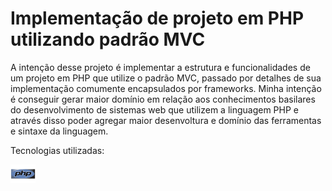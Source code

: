 # Implementação de projeto em PHP utilizando padrão MVC

A intenção desse projeto é implementar a estrutura e funcionalidades de um projeto em PHP que utilize o padrão MVC, passado por
detalhes de sua implementação comumente encapsulados por frameworks. Minha intenção é conseguir gerar maior domínio em relação 
aos conhecimentos basilares do desenvolvimento de sistemas web que utilizem a linguagem PHP e através disso poder agregar maior
desenvoltura e domínio das ferramentas e sintaxe da linguagem.

Tecnologias utilizadas:
<div style="display: inline_block">
<img align="center" alt="Andre-Python" height="30" width="40" src="https://raw.githubusercontent.com/devicons/devicon/master/icons/php/php-original.svg">
</div>

